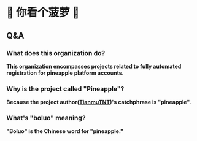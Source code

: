 # 🍍 你看个菠萝 🍍

## Q&A

### What does this organization do?
**This organization encompasses projects related to fully automated registration for pineapple platform accounts.**

### Why is the project called "Pineapple"?
**Because the project author([TianmuTNT](https://github.com/TianmuTNT))'s catchphrase is "pineapple".**

### What's "boluo" meaning?
**"Boluo" is the Chinese word for "pineapple."**
